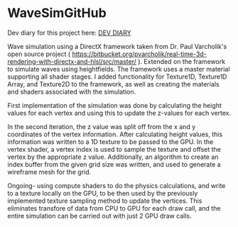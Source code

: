 # WaveSimGitHub
Dev diary for this project here: [DEV DIARY](https://arun95pillai7.wixsite.com/arpwarp/wave-simulation-project-updates)

 Wave simulation using a DirectX framework taken from Dr. Paul Varcholik's open source project ( https://bitbucket.org/pvarcholik/real-time-3d-rendering-with-directx-and-hlsl/src/master/ ). Extended on the framework to simulate waves using heightfields. The framework uses a master material supporting all shader stages. I added functionality for Texture1D, Texture1D Array, and Texture2D to the framework, as well as creating the materials and shaders associated with the simulation.

 First implementation of the simulation was done by calculating the height values for each vertex and using this to update the z-values for each vertex.
 
 In the second iteration, the z value was split off from the x and y coordinates of the vertex information. After calculating height values, this information was written to a 1D texture to be passed to the GPU. In the vertex shader, a vertex index is used to sample the texture and offset the vertex by the appropriate z value. Additionally, an algorithm to create an index buffer from the given grid size was written, and used to generate a wireframe mesh for the grid.

 Ongoing- using compute shaders to do the physics calculations, and write to a texture locally on the GPU, to be then used by the previously implemented texture sampling method to update the vertices. This eliminates transfore of data from CPU to GPU for each draw call, and the entire simulation can be carried out with just 2 GPU draw calls. 
